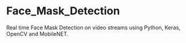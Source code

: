 # Face_Mask_Detection
Real time Face Mask Detection on video streams using Python, Keras, OpenCV and MobileNET. 

